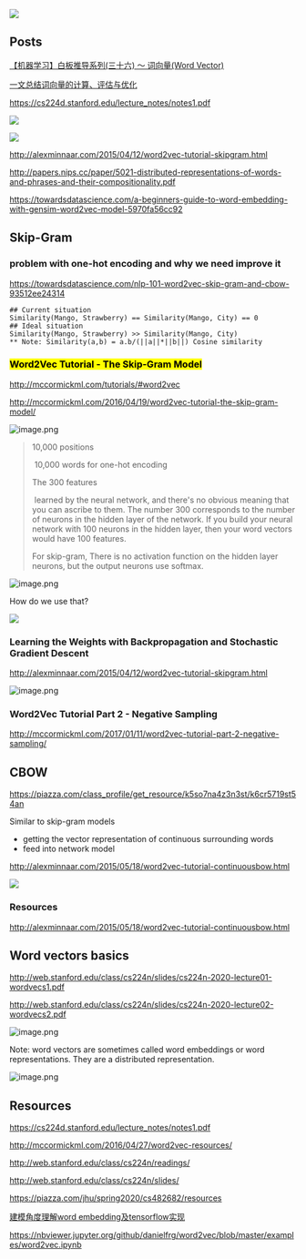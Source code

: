 ![](https://miro.medium.com/max/1400/1*cuOmGT7NevP9oJFJfVpRKA.png)

## Posts

[【机器学习】白板推导系列(三十六) ～ 词向量(Word Vector)](https://www.bilibili.com/video/BV1hy4y1n7ik)

[一文总结词向量的计算、评估与优化](https://mp.weixin.qq.com/s/RrR-iAdlnuSnRai1cwcw3A)

https://cs224d.stanford.edu/lecture_notes/notes1.pdf

![](https://i.loli.net/2020/05/28/uwtc7UfM6KHrB1O.png)

![](https://i.loli.net/2020/05/28/1HPcuOv9oreLJIm.png)

http://alexminnaar.com/2015/04/12/word2vec-tutorial-skipgram.html

http://papers.nips.cc/paper/5021-distributed-representations-of-words-and-phrases-and-their-compositionality.pdf

https://towardsdatascience.com/a-beginners-guide-to-word-embedding-with-gensim-word2vec-model-5970fa56cc92

## Skip-Gram

### problem with one-hot encoding and why we need improve it

https://towardsdatascience.com/nlp-101-word2vec-skip-gram-and-cbow-93512ee24314

```
## Current situation 
Similarity(Mango, Strawberry) == Similarity(Mango, City) == 0
## Ideal situation
Similarity(Mango, Strawberry) >> Similarity(Mango, City)
** Note: Similarity(a,b) = a.b/(||a||*||b||) Cosine similarity
```

### <mark>Word2Vec Tutorial - The Skip-Gram Model</mark>

http://mccormickml.com/tutorials/#word2vec

http://mccormickml.com/2016/04/19/word2vec-tutorial-the-skip-gram-model/

![image.png](https://i.loli.net/2020/05/16/tNiwuYpVo7PbI6W.png)

> 10,000 positions
> 
> ​    10,000 words for one-hot encoding
> 
> The 300 features 
> 
> ​    learned by the neural network, and there's no obvious meaning that you can ascribe to them. The number 300 corresponds to the number of neurons in the hidden layer of the network. If you build your neural network with 100 neurons in the hidden layer, then your word vectors would have 100 features.
> 
> For skip-gram, There is no activation function on the hidden layer neurons, but the output neurons use softmax.

![image.png](https://i.loli.net/2020/05/16/sohj5PLkzUG1Axw.png)

How do we use that?

![](http://mccormickml.com/assets/word2vec/output_weights_function.png)

### Learning the Weights with Backpropagation and Stochastic Gradient Descent

http://alexminnaar.com/2015/04/12/word2vec-tutorial-skipgram.html

![image.png](https://i.loli.net/2020/05/16/MniDhJ6tgSjOcNm.png)

### Word2Vec Tutorial Part 2 - Negative Sampling

http://mccormickml.com/2017/01/11/word2vec-tutorial-part-2-negative-sampling/

## CBOW

https://piazza.com/class_profile/get_resource/k5so7na4z3n3st/k6cr5719st54an

Similar to skip-gram models

* getting the vector representation of continuous surrounding words
* feed into network model

http://alexminnaar.com/2015/05/18/word2vec-tutorial-continuousbow.html

![](http://alexminnaar.com/assets/cbow.png)

### Resources

http://alexminnaar.com/2015/05/18/word2vec-tutorial-continuousbow.html

## Word vectors basics

http://web.stanford.edu/class/cs224n/slides/cs224n-2020-lecture01-wordvecs1.pdf

http://web.stanford.edu/class/cs224n/slides/cs224n-2020-lecture02-wordvecs2.pdf

![image.png](https://i.loli.net/2020/05/16/GFTWUtQbVSawjsA.png)

Note: word vectors are sometimes called word embeddings or word representations. They are a distributed representation.

![image.png](https://i.loli.net/2020/05/16/PkECfHwtjuJsIcK.png)

## Resources

https://cs224d.stanford.edu/lecture_notes/notes1.pdf

http://mccormickml.com/2016/04/27/word2vec-resources/

http://web.stanford.edu/class/cs224n/readings/

http://web.stanford.edu/class/cs224n/slides/

https://piazza.com/jhu/spring2020/cs482682/resources

[建模角度理解word embedding及tensorflow实现](https://www.jianshu.com/p/d44ce1e3ec2f)

https://nbviewer.jupyter.org/github/danielfrg/word2vec/blob/master/examples/word2vec.ipynb